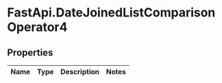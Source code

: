 # FastApi.DateJoinedListComparisonOperator4

## Properties
Name | Type | Description | Notes
------------ | ------------- | ------------- | -------------
